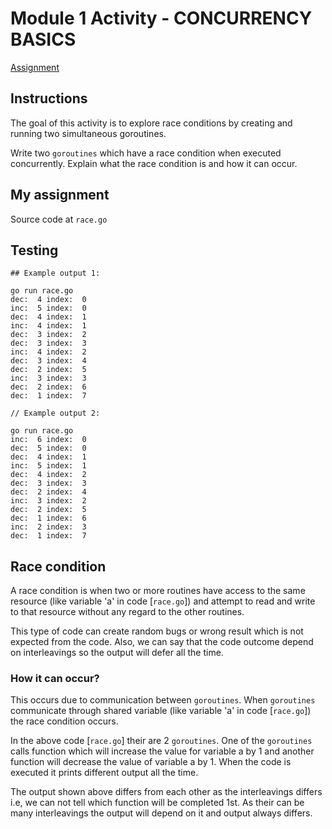 # Module 1 Activity - CONCURRENCY BASICS

[Assignment](https://www.coursera.org/learn/golang-concurrency/peer/RAJ0V/module-2-activity)

## Instructions

The goal of this activity is to explore race conditions by creating and running two simultaneous goroutines.

Write two `goroutines` which have a race condition when executed concurrently. Explain what the race condition is and how it can occur.

## My assignment

Source code at `race.go`

## Testing

```text
## Example output 1:

go run race.go
dec:  4 index:  0
inc:  5 index:  0
dec:  4 index:  1
inc:  4 index:  1
dec:  3 index:  2
dec:  3 index:  3
inc:  4 index:  2
dec:  3 index:  4
dec:  2 index:  5
inc:  3 index:  3
dec:  2 index:  6
dec:  1 index:  7

// Example output 2:

go run race.go
inc:  6 index:  0
dec:  5 index:  0
dec:  4 index:  1
inc:  5 index:  1
dec:  4 index:  2
dec:  3 index:  3
dec:  2 index:  4
inc:  3 index:  2
dec:  2 index:  5
dec:  1 index:  6
inc:  2 index:  3
dec:  1 index:  7
```

## Race condition

A race condition is when two or more routines have access to the same resource (like variable 'a' in code [`race.go`]) and attempt to read and write to that resource without any regard to the other routines.

This type of code can create random bugs or wrong result which is not expected from the code. Also, we can say that the code outcome depend on interleavings so the output will defer all the time.

### How it can occur?

This occurs due to communication between `goroutines`. When `goroutines` communicate through shared variable (like variable 'a' in code [`race.go`]) the race condition occurs.

In the above code [`race.go`] their are 2 `goroutines`. One of the `goroutines` calls function which will increase the value for variable a by 1 and another function will decrease the value of variable a by 1. When the code is executed it prints different output all the time.

The output shown above differs from each other as the interleavings differs i.e, we can not tell which function will be completed 1st. As their can be many interleavings the output will depend on it and output always differs.
